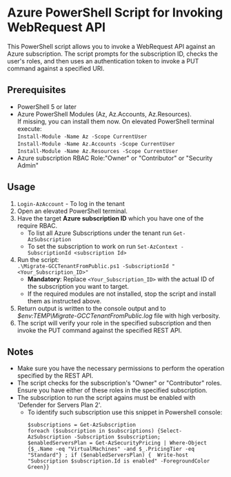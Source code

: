 # Azure PowerShell Script for Invoking WebRequest API

This PowerShell script allows you to invoke a WebRequest API against an Azure subscription. The script prompts for the subscription ID, checks the user's roles, and then uses an authentication token to invoke a PUT command against a specified URI.

## Prerequisites

- PowerShell 5 or later
- Azure PowerShell Modules (Az, Az.Accounts, Az.Resources).  
  If missing, you can install them now. On elevated PowerShell terminal execute:  
  `Install-Module -Name Az -Scope CurrentUser`  
  `Install-Module -Name Az.Accounts -Scope CurrentUser`  
  `Install-Module -Name Az.Resources -Scope CurrentUser`  
 - Azure subscription RBAC Role:"Owner" or "Contributor" or "Security Admin"
 

## Usage
1. `Login-AzAccount` - To log in the tenant 
2. Open an elevated PowerShell terminal.
3. Have the target **Azure subscription ID** which you have one of the require RBAC.
      - To list all Azure Subscriptions under the tenant run `Get-AzSubscription`
      - To set the subscription to work on run `Set-AzContext -SubscriptionId <subscription Id>`
5. Run the script:  
`.\Migrate-GCCTenantFromPublic.ps1 -SubscriptionId "<Your_Subscription_ID>"`
   - **Mandatory**: Replace `<Your_Subscription_ID>` with the actual ID of the subscription you want to target.   
   - If the required modules are not installed, stop the script and install them as instructed above.
6. Return output is written to the console output and to *$env:TEMP\Migrate-GCCTenantFromPublic.log* file with high verbosity.
7. The script will verify your role in the specified subscription and then invoke the PUT command against the specified REST API.



## Notes

- Make sure you have the necessary permissions to perform the operation specified by the REST API.
- The script checks for the subscription's "Owner" or "Contributor" roles. Ensure you have either of these roles in the specified subscription.
- The subscription to run the script agains must be enabled with 'Defender for Servers Plan 2'.
   - To identify such subscription use this snippet in Powershell console:
     ```
     $subscriptions = Get-AzSubscription
     foreach ($subscription in $subscriptions) {Select-AzSubscription -Subscription $subscription;     $enabledServersPlan = Get-AzSecurityPricing | Where-Object {$_.Name -eq "VirtualMachines" -and $_.PricingTier -eq "Standard"} ; if ($enabledServersPlan) {  Write-host "Subscription $subscription.Id is enabled" -ForegroundColor Green}}
     ```

